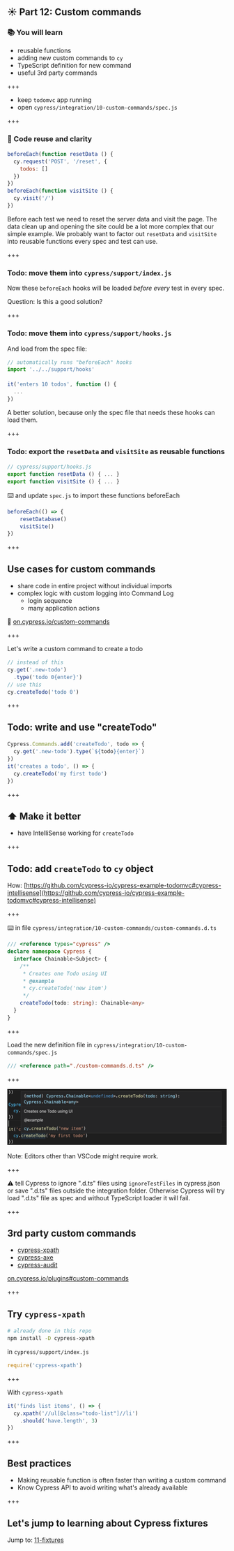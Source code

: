 ## ☀️ Part 12: Custom commands

### 📚 You will learn

- reusable functions
- adding new custom commands to `cy`
- TypeScript definition for new command
- useful 3rd party commands

+++

- keep `todomvc` app running
- open `cypress/integration/10-custom-commands/spec.js`

+++

### 💯 Code reuse and clarity

```js
beforeEach(function resetData () {
  cy.request('POST', '/reset', {
    todos: []
  })
})
beforeEach(function visitSite () {
  cy.visit('/')
})
```

Before each test we need to reset the server data and visit the page. The data clean up and opening the site could be a lot more complex that our simple example. We probably want to factor out `resetData` and `visitSite` into reusable functions every spec and test can use.

+++

### Todo: move them into `cypress/support/index.js`

Now these `beforeEach` hooks will be loaded _before every_ test in every spec.

Question: Is this a good solution?

+++

### Todo: move them into `cypress/support/hooks.js`

And load from the spec file:

```js
// automatically runs "beforeEach" hooks
import '../../support/hooks'

it('enters 10 todos', function () {
  ...
})
```

A better solution, because only the spec file that needs these hooks can load them.

+++

### Todo: export the `resetData` and `visitSite` as reusable functions

```js
// cypress/support/hooks.js
export function resetData () { ... }
export function visitSite () { ... }
```

⌨️ and update `spec.js` to import these functions beforeEach

```js
beforeEach(() => {
    resetDatabase()
    visitSite()
})
```

+++ 

## Use cases for custom commands

- share code in entire project without individual imports
- complex logic with custom logging into Command Log
  * login sequence
  * many application actions

📝 [on.cypress.io/custom-commands](https://on.cypress.io/custom-commands)

+++

Let's write a custom command to create a todo

```js
// instead of this
cy.get('.new-todo')
  .type('todo 0{enter}')
// use this
cy.createTodo('todo 0')
```

+++

## Todo: write and use "createTodo"

```js
Cypress.Commands.add('createTodo', todo => {
  cy.get('.new-todo').type(`${todo}{enter}`)
})
it('creates a todo', () => {
  cy.createTodo('my first todo')
})
```

+++

## ⬆️ Make it better

- have IntelliSense working for `createTodo`

+++

## Todo: add `createTodo` to `cy` object

How: [https://github.com/cypress-io/cypress-example-todomvc#cypress-intellisense](https://github.com/cypress-io/cypress-example-todomvc#cypress-intellisense)

+++

⌨️ in file `cypress/integration/10-custom-commands/custom-commands.d.ts`

```ts
/// <reference types="cypress" />
declare namespace Cypress {
  interface Chainable<Subject> {
    /**
     * Creates one Todo using UI
     * @example
     * cy.createTodo('new item')
     */
    createTodo(todo: string): Chainable<any>
  }
}
```

+++

Load the new definition file in `cypress/integration/10-custom-commands/spec.js`

```js
/// <reference path="./custom-commands.d.ts" />
```

+++

![Custom command IntelliSense](./images/create-todo-intellisense.png)

Note:
Editors other than VSCode might require work.

+++

⚠️ tell Cypress to ignore ".d.ts" files using `ignoreTestFiles` in cypress.json or save ".d.ts" files outside the integration folder. Otherwise Cypress will try load ".d.ts" file as spec and without TypeScript loader it will fail.

+++

## 3rd party custom commands

- [cypress-xpath](https://github.com/cypress-io/cypress-xpath)
- [cypress-axe](https://github.com/component-driven/cypress-axe)
- [cypress-audit](https://github.com/mfrachet/cypress-audit)

[on.cypress.io/plugins#custom-commands](https://on.cypress.io/plugins#custom-commands)

+++

## Try `cypress-xpath`

```sh
# already done in this repo
npm install -D cypress-xpath
```

in `cypress/support/index.js`

```js
require('cypress-xpath')
```

+++

With `cypress-xpath`

```js
it('finds list items', () => {
  cy.xpath('//ul[@class="todo-list"]//li')
    .should('have.length', 3)
})
```

+++

## Best practices

- Making reusable function is often faster than writing a custom command
- Know Cypress API to avoid writing what's already available

+++
## Let's jump to learning about Cypress fixtures

Jump to: [11-fixtures](?p=11-fixtures)